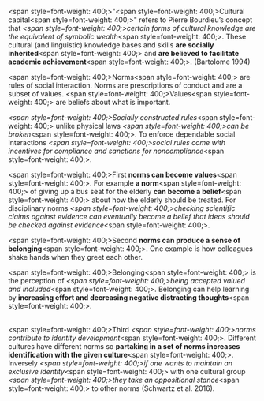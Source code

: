 <span style=font-weight: 400;>"</span><span style=font-weight: 400;>Cultural capital</span><span style=font-weight: 400;>" refers to Pierre Bourdieu’s concept that </span><i><span style=font-weight: 400;>certain forms of cultural knowledge are the equivalent of symbolic wealth</span></i><span style=font-weight: 400;>. These cultural (and linguistic) knowledge bases and skills </span>**are socially inherited**<span style=font-weight: 400;> and </span>**are believed to facilitate academic achievement**<span style=font-weight: 400;>. (Bartolome 1994)</span>

<span style=font-weight: 400;>Norms</span><span style=font-weight: 400;> are rules of social interaction. Norms are prescriptions of conduct and are a subset of values. </span><span style=font-weight: 400;>Values</span><span style=font-weight: 400;> are beliefs about what is important. </span>

<i><span style=font-weight: 400;>Socially constructed rules</span></i><span style=font-weight: 400;> unlike physical laws </span><i><span style=font-weight: 400;>can be broken</span></i><span style=font-weight: 400;>. To enforce dependable social interactions </span><i><span style=font-weight: 400;>social rules come with incentives for compliance and sanctions for noncompliance</span></i><span style=font-weight: 400;>. </span>

<span style=font-weight: 400;>First </span>**norms can become values**<span style=font-weight: 400;>. For example </span>**a norm**<span style=font-weight: 400;> of giving up a bus seat for the elderly </span>**can become a belief**<span style=font-weight: 400;> about how the elderly should be treated. For disciplinary norms </span><i><span style=font-weight: 400;>checking scientific claims against evidence can eventually become a belief that ideas should be checked against evidence</span></i><span style=font-weight: 400;>. </span>

<span style=font-weight: 400;>Second </span>**norms can produce a sense of belonging**<span style=font-weight: 400;>. One example is how colleagues shake hands when they greet each other.</span>

<span style=font-weight: 400;>Belonging</span><span style=font-weight: 400;> is the perception of </span><i><span style=font-weight: 400;>being accepted valued and included</span></i><span style=font-weight: 400;>. Belonging can help learning by </span>**increasing effort and decreasing negative distracting thoughts**<span style=font-weight: 400;>. </span></p>  <p><br><span style=font-weight: 400;>Third </span><i><span style=font-weight: 400;>norms contribute to identity development</span></i><span style=font-weight: 400;>. Different cultures have different norms so </span>**partaking in a set of norms increases identification with the given culture**<span style=font-weight: 400;>. Inversely </span><i><span style=font-weight: 400;>if one wants to maintain an exclusive identity</span></i><span style=font-weight: 400;> with one cultural group </span><i><span style=font-weight: 400;>they take an oppositional stance</span></i><span style=font-weight: 400;> to other norms (Schwartz et al. 2016).</span>